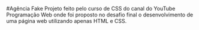 #Agência Fake
Projeto feito pelo curso de CSS do canal do YouTube Programação Web onde foi proposto no desafio final o desenvolvimento de uma página web utilizando apenas HTML e CSS.
